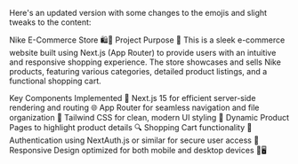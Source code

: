 
Here's an updated version with some changes to the emojis and slight tweaks to the content:

Nike E-Commerce Store 🛍️👟
Project Purpose 🌟
This is a sleek e-commerce website built using Next.js (App Router) to provide users with an intuitive and responsive shopping experience. The store showcases and sells Nike products, featuring various categories, detailed product listings, and a functional shopping cart.

Key Components Implemented 🔧
Next.js 15 for efficient server-side rendering and routing 🌐
App Router for seamless navigation and file organization 📂
Tailwind CSS for clean, modern UI styling 🎨
Dynamic Product Pages to highlight product details 🔍
Shopping Cart functionality 🛒
Authentication using NextAuth.js or similar for secure user access 🔑
Responsive Design optimized for both mobile and desktop devices 📱🖥️
